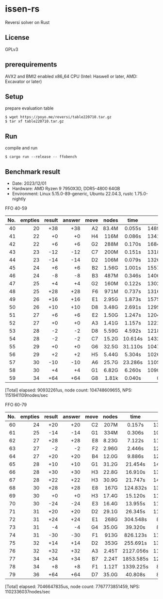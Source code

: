 # issen-rs

Reversi solver on Rust

## License

GPLv3

## prerequirements

AVX2 and BMI2 enabled x86\_64 CPU (Intel: Haswell or later, AMD: Excavator or later)

## Setup

prepare evaluation table

```Shell
$ wget https://poyo.me/reversi/table220710.tar.gz
$ tar xf table220710.tar.gz
```

## Run

compile and run

```Shell
$ cargo run --release -- ffobench
```

## Benchmark result

- Date: 2023/12/01
- Hardware: AMD Ryzen 9 7950X3D, DDR5-4800 64GB
- Environment: Linux 5.15.0-89-generic, Ubuntu 22.04.3, rustc 1.75.0-nightly

FFO 40-59

|No.|empties|result|answer|move|nodes|time|NPS|
|---:|---:|---:|---:|---:|---:|:--:|---:|
|40|20|+38|+38|A2|83.4M|   0.055s|1489M/s|
|41|22| +0| +0|H4| 116M|   0.086s|1341M/s|
|42|22| +6| +6|G2| 288M|   0.170s|1684M/s|
|43|23|-12|-12|C7| 200M|   0.151s|1318M/s|
|44|23|-14|-14|D2| 106M|   0.079s|1326M/s|
|45|24| +6| +6|B2|1.56G|   1.001s|1557M/s|
|46|24| -8| -8|B3| 487M|   0.346s|1406M/s|
|47|25| +4| +4|G2| 160M|   0.122s|1302M/s|
|48|25|+28|+28|F6| 971M|   0.737s|1316M/s|
|49|26|+16|+16|E1|2.95G|   1.873s|1575M/s|
|50|26|+10|+10|D8|3.48G|   2.691s|1295M/s|
|51|27| +6| +6|E2|1.50G|   1.247s|1204M/s|
|52|27| +0| +0|A3|1.41G|   1.157s|1221M/s|
|53|28| -2| -2|D8|5.59G|   4.592s|1218M/s|
|54|28| -2| -2|C7|15.2G|  10.614s|1432M/s|
|55|29| +0| +0|G6|32.5G|  31.110s|1047M/s|
|56|29| +2| +2|H5|5.44G|   5.304s|1026M/s|
|57|30|-10|-10|A6|25.7G|  23.286s|1105M/s|
|58|30| +4| +4|G1|6.82G|   6.260s|1090M/s|
|59|34|+64|+64|G8|1.81k|   0.040s|0M/s|

[Total] elapsed: 90932261us, node count: 104748609655, NPS: 1151941109nodes/sec

FFO 60-79

|No.|empties|result|answer|move|nodes|time|NPS|
|---:|---:|---:|---:|---:|---:|:--:|---:|
|60|24|+20|+20|C2| 207M|   0.157s|1313M/s|
|61|25|-14|-14|G1| 334M|   0.306s|1089M/s|
|62|27|+28|+28|E8|8.23G|   7.122s|1156M/s|
|63|27| -2| -2|F2|2.96G|   2.446s|1211M/s|
|64|27|+20|+20|B4|12.0G|   9.886s|1220M/s|
|65|28|+10|+10|G1|31.2G|  21.454s|1458M/s|
|66|28|+30|+30|H3|22.8G|  16.910s|1352M/s|
|67|28|+22|+22|H3|30.9G|  21.747s|1423M/s|
|68|30|+28|+28|E8| 167G| 124.832s|1342M/s|
|69|30| +0| +0|H3|17.4G|  15.120s|1156M/s|
|70|30|-24|-24|E3|16.4G|  13.955s|1175M/s|
|71|31|+20|+20|D2|29.1G|  26.345s|1104M/s|
|72|31|+24|+24|E1| 268G| 304.548s|881M/s|
|73|31| -4| -4|G4|35.0G|  39.320s|891M/s|
|74|31|-30|-30|F1| 913G| 826.123s|1105M/s|
|75|32|+14|+14|D2| 353G| 255.691s|1382M/s|
|76|32|+32|+32|A3|2.45T|2127.056s|1153M/s|
|77|34|+34|+34|B7|2.24T|1853.585s|1212M/s|
|78|34| +8| +8|F1|1.12T|1339.225s|836M/s|
|79|36|+64|+64|D7|35.0G|  40.808s|858M/s|

[Total] elapsed: 7046647835us, node count: 7767773851459, NPS: 1102336037nodes/sec
